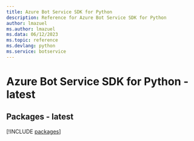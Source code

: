 ```yaml
---
title: Azure Bot Service SDK for Python
description: Reference for Azure Bot Service SDK for Python
author: lmazuel
ms.author: lmazuel
ms.data: 06/12/2023
ms.topic: reference
ms.devlang: python
ms.service: botservice
---
```

# Azure Bot Service SDK for Python - latest
## Packages - latest
[!INCLUDE [packages](bot-service-index.md)]